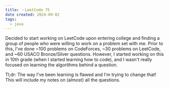 ```yaml
---
title: ・LeetCode 75
date created: 2024-09-02
tags:
  - java
---
```


Decided to start working on LeetCode upon entering college and finding a group of people who were willing to work on a problem set with me. Prior to this, I've done ~100 problems on CodeForces, ~30 problems on LeetCode, and ~60 USACO Bronze/Silver questions. However, I started working on this in 10th grade (when I started learning how to code), and I wasn't really focused on learning the algorithms behind a question.

Tl;dr: The way I've been learning is flawed and I'm trying to change that! This will include my notes on (almost) all the questions. 